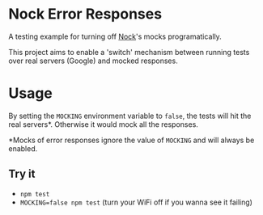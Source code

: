 # Nock Error Responses

A testing example for turning off [Nock](https://github.com/node-nock/nock)'s
mocks programatically.

This project aims to enable a 'switch' mechanism between running tests over real
servers (Google) and mocked responses. 

# Usage

By setting the `MOCKING` environment variable to `false`, the tests will hit the
real servers*. Otherwise it would mock all the responses.

*Mocks of error responses ignore the value of `MOCKING` and will always be
enabled.

## Try it

- `npm test`
- `MOCKING=false npm test` (turn your WiFi off if you wanna see it failing)